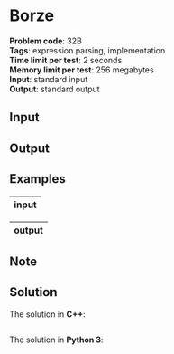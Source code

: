 # Borze
**Problem code**: 32B  
**Tags**: expression parsing, implementation  
**Time limit per test**: 2 seconds  
**Memory limit per test**: 256 megabytes  
**Input**: standard input  
**Output**: standard output  


## Input


## Output


## Examples
| input |
| :--- |


| output |
| :--- |


## Note


## Solution
The solution in **C++**:
```cpp
```

The solution in **Python 3**:
```python
```